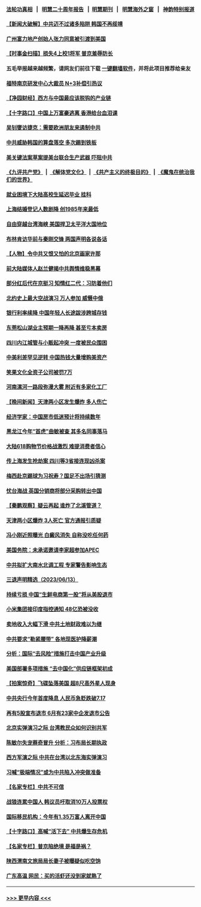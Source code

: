 #### [法轮功真相](https://github.com/gfw-breaker/truth/blob/master/README.md?t=0) &nbsp;&nbsp;|&nbsp;&nbsp; [明慧二十周年报告](https://github.com/gfw-breaker/mh-reports/blob/master/README.md?t=0) &nbsp;&nbsp;|&nbsp;&nbsp;[明慧期刊](https://github.com/gfw-breaker/mh-qikan) &nbsp;&nbsp;|&nbsp;&nbsp; [明慧海外之窗](https://github.com/gfw-breaker/mh-news/blob/master/README.md?t=0) &nbsp;&nbsp;|&nbsp;&nbsp; [神韵特别报道](https://github.com/gfw-breaker/mh-news/blob/master/shenyun.md?t=0)
#### [【新闻大破解】中共迈不过诸多陷阱 韩国不再绥靖](../pages/nsc413/n14016083.md?t=06150343) 
#### [广州富力地产创始人张力同意被引渡到美国](../pages/nsc413/n14016177.md?t=06150343) 
#### [【时事金扫描】损失4上校1将军 普京羞辱防长](../pages/nsc413/n14016107.md?t=06150343) 
#### 五毛举报越来越频繁，请网友们前往下载 [一键翻墙软件](https://github.com/gfw-breaker/ssr-accounts)，并将此项目推荐给亲友
#### [福特南京研发中心大裁员 N+3补偿引热议](../pages/nsc413/n14015904.md?t=06150343) 
#### [【净园财经】西方与中国最应该脱钩的产业链](../pages/nsc413/n14016113.md?t=06150343) 
#### [【十字路口】中国上万富豪逃离 香港给台血泪课](../pages/nsc413/n14016018.md?t=06150343) 
#### [吴钊燮访捷克：需要欧洲朋友来遏制中共](../pages/nsc413/n14016112.md?t=06150343) 
#### [中共威胁韩国的算盘落空 多次踢到铁板](../pages/nsc413/n14016130.md?t=06150343) 
#### [美关键法案草案提美台联合生产武器 吓阻中共](../pages/nsc413/n14015717.md?t=06150343) 
#### [《九评共产党》](https://github.com/begood0513/9ping.md/blob/master/README.md) &nbsp;|&nbsp; [《解体党文化》](../../../../jtdwh.md/blob/master/README.md)  &nbsp;|&nbsp; [《共产主义的终极目的》](../../../../gczydzjmd.md/blob/master/README.md) &nbsp;|&nbsp; [《魔鬼在统治我们的世界》](../../../../mgztzwmdsj.md/blob/master/README.md) 
#### [就业困境下大陆高校生延迟毕业 挂科](../pages/nsc413/n14016043.md?t=06150343) 
#### [上海结婚登记人数剧降 创1985年来最低](../pages/nsc413/n14015997.md?t=06150343) 
#### [自由穿越台湾海峡 美国捍卫太平洋大国地位](../pages/nsc413/n14015222.md?t=06150343) 
#### [布林肯访华前与秦刚交锋 两国声明各说各话](../pages/nsc413/n14016061.md?t=06150343) 
#### [【人物】令中共又恨又怕的北京画家许那](../pages/nsc413/n14015698.md?t=06150343) 
#### [前大陆媒体人赵兰健揭中共舆情维稳黑幕](../pages/nsc413/n14015610.md?t=06150343) 
#### [部分红后代在京挺习 知情红二代：习防着他们](../pages/nsc413/n14015955.md?t=06150343) 
#### [北约史上最大空战演习 万人参加 威慑中俄](../pages/nsc413/n14016016.md?t=06150343) 
#### [银行利率续降 中国年轻人长途跋涉跨城存钱](../pages/nsc413/n14015940.md?t=06150343) 
#### [东莞松山湖业主预期一降再降 甚至亏本卖房](../pages/nsc413/n14015956.md?t=06150343) 
#### [四川内江城管与小贩起冲突 一度被民众围困](../pages/nsc413/n14015922.md?t=06150343) 
#### [中美利差罕见逆转 中国热钱大量增购美资产](../pages/nsc413/n14015938.md?t=06150343) 
#### [笑果文化全资子公司被罚7万](../pages/nsc413/n14015874.md?t=06150343) 
#### [河南漯河一路段弥漫大雾 附近有多家化工厂](../pages/nsc413/n14015894.md?t=06150343) 
#### [【晚间新闻】天津两小区发生爆炸 多人伤亡](../pages/nsc413/n14015882.md?t=06150343) 
#### [经济学家：中国房市低迷预计将持续数年](../pages/nsc413/n14015877.md?t=06150343) 
#### [黑龙江今年“首虎”曲敏被查 其多名同事落马](../pages/nsc413/n14015802.md?t=06150343) 
#### [大陆618购物节价格战激烈 难提消费者信心](../pages/nsc413/n14015758.md?t=06150343) 
#### [传上海发生抢劫案 四川等3省接连现凶杀案](../pages/nsc413/n14015799.md?t=06150343) 
#### [梅西赴京踢球为习祝寿？国足不出场引猜测](../pages/nsc413/n14015755.md?t=06150343) 
#### [忧台海战 英国分销商将部分采购转出中国](../pages/nsc413/n14015680.md?t=06150343) 
#### [【秦鹏观察】疑云再起 谁炸了北溪管道？](../pages/nsc413/n14015554.md?t=06150343) 
#### [天津两小区爆炸 3人死亡 官方通报引质疑](../pages/nsc413/n14015629.md?t=06150343) 
#### [冯小刚近照曝光 白癜风消失 自称没吃任何药](../pages/nsc413/n14015589.md?t=06150343) 
#### [美国务院：未承诺邀请李家超参加APEC](../pages/nsc413/n14015549.md?t=06150343) 
#### [中共拟扩大南水北调工程 专家警告影响生态](../pages/nsc413/n14015409.md?t=06150343) 
#### [三退声明精选（2023/06/13）](../pages/nsc413/n14015588.md?t=06150343) 
#### [持续亏损 中国“生鲜电商第一股”将从美股退市](../pages/nsc413/n14015570.md?t=06150343) 
#### [小米集团接印度指控通知 48亿恐被没收](../pages/nsc413/n14015559.md?t=06150343) 
#### [卖地收入大幅下滑 中共土地财政难以为继](../pages/nsc413/n14015523.md?t=06150343) 
#### [中共要求“勒紧腰带” 各地现医护降薪潮](../pages/nsc413/n14015524.md?t=06150343) 
#### [分析：国际“去风险”措施打击中国产业升级](../pages/nsc413/n14015517.md?t=06150343) 
#### [美国部署多项措施 “去中国化”供应链框架初成](../pages/nsc413/n14015493.md?t=06150343) 
#### [【拍案惊奇】飞碟坠落美国 超8尺高外星人现身](../pages/nsc413/n14015384.md?t=06150343) 
#### [中共央行今年首度降息 人民币急贬跌破7.17](../pages/nsc413/n14015432.md?t=06150343) 
#### [再有5股宣布退市 6月有23家中企发退市公告](../pages/nsc413/n14015448.md?t=06150343) 
#### [北京实弹演习之际 台湾教民众如何识别共军](../pages/nsc413/n14015462.md?t=06150343) 
#### [陈敏尔失宠蔡奇冒升 分析：习布局长期执政](../pages/nsc413/n14015449.md?t=06150343) 
#### [西方军演之际 中共在台湾以北东海实弹演习](../pages/nsc413/n14015433.md?t=06150343) 
#### [习喊“极端情况”或为中共陷入冲突做准备](../pages/nsc413/n14015232.md?t=06150343) 
#### [【名家专栏】中共不可信](../pages/nsc413/n14015311.md?t=06150343) 
#### [战狼连累中国人 韩议员吁取消10万人投票权](../pages/nsc413/n14015413.md?t=06150343) 
#### [国际移民机构：今年有1.35万富人离开中国](../pages/nsc413/n14015159.md?t=06150343) 
#### [【十字路口】高喊“活下去” 中共爆生存危机](../pages/nsc413/n14015342.md?t=06150343) 
#### [【名家专栏】普京陷绝境 是福是祸？](../pages/nsc413/n14015313.md?t=06150343) 
#### [陕西渭南文旅局局长妻子被曝疑似吃空饷](../pages/nsc413/n14015205.md?t=06150343) 
#### [广东高温 网民：买的活虾还没到家就熟了](../pages/nsc413/n14015239.md?t=06150343) 

----
#### [ >>> 更早内容 <<< ](../indexes/nsc413-earlier.md)
